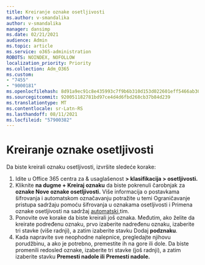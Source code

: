 ```yaml
---
title: Kreiranje oznake osetljivosti
ms.author: v-smandalika
author: v-smandalika
manager: dansimp
ms.date: 02/21/2021
audience: Admin
ms.topic: article
ms.service: o365-administration
ROBOTS: NOINDEX, NOFOLLOW
localization_priority: Priority
ms.collection: Adm_O365
ms.custom:
- "7455"
- "9000181"
ms.openlocfilehash: 8d91a9ec91c8e435993c7f9b6b310d153d022601eff5466ab30782f8e8f560ed
ms.sourcegitcommit: 920051182781bd97ce4d4d6fbd268cb37b84d239
ms.translationtype: MT
ms.contentlocale: sr-Latn-RS
ms.lasthandoff: 08/11/2021
ms.locfileid: "57900382"
---
```

# <a name="create-a-sensitivity-label"></a>Kreiranje oznake osetljivosti

Da biste kreirali oznaku osetljivosti, izvršite sledeće korake:

1. Idite u Office 365 centra za & usaglašenost **[](https://sip.protection.office.com/) > klasifikacija > osetljivosti.**
2. Kliknite **na dugme + Kreiraj oznaku** da biste pokrenuli čarobnjak za **oznake Nove oznake osetljivosti.** Više informacija o postavkama šifrovanja i [](https://docs.microsoft.com/microsoft-365/compliance/encryption-sensitivity-labels) automatskom označavanju potražite u temi Ograničavanje pristupa sadržaju pomoću šifrovanja u oznakama osetljivosti i Primena oznake osetljivosti na sadržaj [automatski,](https://docs.microsoft.com/microsoft-365/compliance/apply-sensitivity-label-automatically)tim.
3. Ponovite ove korake da biste kreirali još oznaka. Međutim, ako želite da kreirate podređenu oznaku, prvo izaberite nadređenu oznaku, izaberite tri stavke (više radnji), a zatim izaberite stavku Dodaj **podznaku**.
4. Kada napravite sve neophodne nalepnice, pregledajte njihovu porudžbinu, a ako je potrebno, premestite ih na gore ili dole. Da biste promenili redosled oznake, izaberite tri stavke (još radnji), a zatim izaberite stavku **Premesti nadole ili** **Premesti nadole.** 
